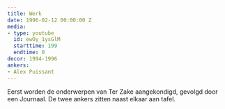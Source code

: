 ```yaml
---
title: Werk
date: 1996-02-12 00:00:00 Z
media:
- type: youtube
  id: ewOy_1ysGlM
  starttime: 199
  endtime: 0
decor: 1994-1996
ankers:
- Alex Puissant
---
```


Eerst worden de onderwerpen van Ter Zake aangekondigd, gevolgd door een Journaal. De twee ankers zitten naast elkaar aan tafel.

